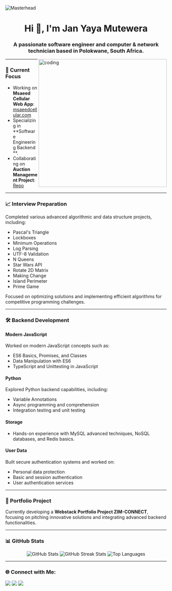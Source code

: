 ![Masterhead](https://images.unsplash.com/photo-1488590528505-98d2b5aba04b?w=400&auto=format&fit=crop&q=60&ixlib=rb-4.0.3&ixid=M3wxMjA3fDB8MHxzZWFyY2h8NXx8cHJvZ3JhbW1pbmclMjBiYW5uZXJzfGVufDB8fDB8fHww)

<h1 align="center">Hi 👋, I'm Jan Yaya Mutewera</h1>
<h3 align="center">A passionate software engineer and computer & network technician based in Polokwane, South Africa.</h3>

<img align="right" alt="coding" width="400" src="https://media.giphy.com/media/qgQUggAC3Pfv687qPC/giphy.gif" />

---

### 🔭 Current Focus
- Working on **Msaeed Cellular Web App**: [msaeedcellular.com](https://msaeedcellular.com)
- Specializing in **Software Engineering Backend **.
- Collaborating on **Auction Management Project**: [Repo](https://github.com/KingJ89/auction_management.git)

---

### 📈 Interview Preparation
Completed various advanced algorithmic and data structure projects, including:
- Pascal's Triangle
- Lockboxes
- Minimum Operations
- Log Parsing
- UTF-8 Validation
- N Queens
- Star Wars API
- Rotate 2D Matrix
- Making Change
- Island Perimeter
- Prime Game  

Focused on optimizing solutions and implementing efficient algorithms for competitive programming challenges.

---

### 🛠️ Backend Development
#### **Modern JavaScript**
Worked on modern JavaScript concepts such as:
- ES6 Basics, Promises, and Classes
- Data Manipulation with ES6
- TypeScript and Unittesting in JavaScript

#### **Python**
Explored Python backend capabilities, including:
- Variable Annotations
- Async programming and comprehension
- Integration testing and unit testing

#### **Storage**
- Hands-on experience with MySQL advanced techniques, NoSQL databases, and Redis basics.

#### **User Data**
Built secure authentication systems and worked on:
- Personal data protection
- Basic and session authentication
- User authentication services

---

### 🚀 Portfolio Project
Currently developing a **Webstack Portfolio Project ZIM-CONNECT**, focusing on pitching innovative solutions and integrating advanced backend functionalities.

---

### 📊 GitHub Stats

<p align="center">
  <img src="https://github-readme-stats.vercel.app/api?username=kingj89&show_icons=true&theme=radical&hide_title=true" alt="GitHub Stats" />
  <img src="https://github-readme-streak-stats.herokuapp.com/?user=kingj89&theme=radical" alt="GitHub Streak Stats" />
  <img src="https://github-readme-stats.vercel.app/api/top-langs/?username=kingj89&layout=compact&theme=radical" alt="Top Languages" />
</p>

---

### 🌐 Connect with Me:
<p>
  <a href="https://twitter.com/@janmutewera1"><img src="https://img.shields.io/badge/Twitter-1DA1F2?style=for-the-badge&logo=twitter&logoColor=white" /></a>
  <a href="https://linkedin.com/in/jan-mutewera-2406419a"><img src="https://img.shields.io/badge/LinkedIn-0077B5?style=for-the-badge&logo=linkedin&logoColor=white" /></a>
  <a href="https://www.youtube.com/channel/UCQzpaXmT0DO-ErCBuyo9PJA"><img src="https://img.shields.io/badge/YouTube-FF0000?style=for-the-badge&logo=youtube&logoColor=white" /></a>
</p>
